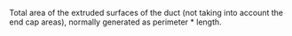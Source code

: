 ﻿Total area of the extruded surfaces of the duct (not taking into account the end cap areas), normally generated as perimeter \* length.
